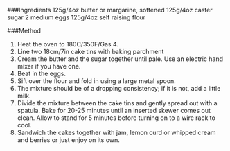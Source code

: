 ###Ingredients
125g/4oz butter or margarine, softened
125g/4oz caster sugar
2 medium eggs
125g/4oz self raising flour

###Method
1) Heat the oven to 180C/350F/Gas 4.
2) Line two 18cm/7in cake tins with baking parchment
3) Cream the butter and the sugar together until pale. Use an electric hand mixer if you have one.
4) Beat in the eggs.
5) Sift over the flour and fold in using a large metal spoon.
6) The mixture should be of a dropping consistency; if it is not, add a little milk.
7) Divide the mixture between the cake tins and gently spread out with a spatula. Bake for 20-25 minutes until an inserted skewer comes out clean. Allow to stand for 5 minutes before turning on to a wire rack to cool.
8) Sandwich the cakes together with jam, lemon curd or whipped cream and berries or just enjoy on its own.
